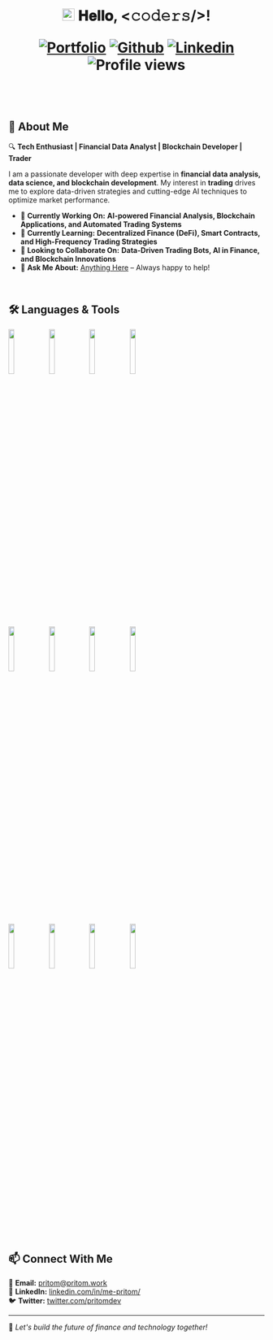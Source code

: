 <h1 align="center">
  <a target="_blank">
    <img src="https://github.com/JayantGoel001/JayantGoel001/blob/master/GIF/Earth.gif" width="24px" style="max-width:100%;">
  </a>
  𝐇𝐞𝐥𝐥𝐨, &lt;𝚌𝚘𝚍𝚎𝚛𝚜/&gt;!
  
[![Portfolio](https://img.shields.io/badge/-Portfolio-red?style=flat&logo=appveyor&logoColor=white)](https://www.pritom.work/)
[![Github](https://img.shields.io/badge/-Github-000?style=flat&logo=Github&logoColor=white)](https://github.com)
[![Linkedin](https://img.shields.io/badge/-LinkedIn-blue?style=flat&logo=Linkedin&logoColor=white)](https://www.linkedin.com/in/me-pritom/)
![Profile views](https://visitor-badge.glitch.me/badge?page_id=Pritom-sarker)
</h1>

<br/>
<br/>


## 🚀 About Me

🔍 **Tech Enthusiast | Financial Data Analyst | Blockchain Developer | Trader**

I am a passionate developer with deep expertise in **financial data analysis, data science, and blockchain development**. My interest in **trading** drives me to explore data-driven strategies and cutting-edge AI techniques to optimize market performance.

- 🔭 **Currently Working On:** **AI-powered Financial Analysis, Blockchain Applications, and Automated Trading Systems**
- 🌱 **Currently Learning:** **Decentralized Finance (DeFi), Smart Contracts, and High-Frequency Trading Strategies**
- 🤝 **Looking to Collaborate On:** **Data-Driven Trading Bots, AI in Finance, and Blockchain Innovations**
- 💬 **Ask Me About:** [Anything Here](https://www.impritom.com/) – Always happy to help!

<br/>

## 🛠️ Languages & Tools

<p>
  <code><img width="15%" src="https://www.vectorlogo.zone/logos/python/python-ar21.svg"></code>
  <code><img width="15%" src="https://www.vectorlogo.zone/logos/javascript/javascript-ar21.svg"></code>
  <code><img width="15%" src="https://www.vectorlogo.zone/logos/soliditylang/soliditylang-ar21.svg"></code>
  <code><img width="15%" src="https://www.vectorlogo.zone/logos/java/java-ar21.svg"></code>
  <br />
  <code><img width="15%" src="https://www.vectorlogo.zone/logos/reactjs/reactjs-ar21.svg"></code>
  <code><img width="15%" src="https://www.vectorlogo.zone/logos/tensorflow/tensorflow-ar21.svg"></code>
  <code><img width="15%" src="https://www.vectorlogo.zone/logos/apache_spark/apache_spark-ar21.svg"></code>
  <code><img width="15%" src="https://www.vectorlogo.zone/logos/nodejs/nodejs-ar21.svg"></code>
  <br />
  <code><img width="15%" src="https://www.vectorlogo.zone/logos/djangoproject/djangoproject-ar21.svg"></code>
  <code><img width="15%" src="https://www.vectorlogo.zone/logos/mongodb/mongodb-ar21.svg"></code>
  <code><img width="15%" src="https://www.vectorlogo.zone/logos/mysql/mysql-ar21.svg"></code>
  <code><img width="15%" src="https://www.vectorlogo.zone/logos/git-scm/git-scm-ar21.svg"></code>
</p>

<br/>


## 📫 Connect With Me

📩 **Email:** pritom@pritom.work  
🔗 **LinkedIn:** [linkedin.com/in/me-pritom/](https://www.linkedin.com/in/me-pritom/)  
🐦 **Twitter:** [twitter.com/pritomdev](https://twitter.com/pritomdev)

---

🚀 _Let's build the future of finance and technology together!_

